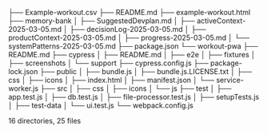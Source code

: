 ├── Example-workout.csv
├── README.md
├── example-workout.html
├── memory-bank
│   ├── SuggestedDevplan.md
│   ├── activeContext-2025-03-05.md
│   ├── decisionLog-2025-03-05.md
│   ├── productContext-2025-03-05.md
│   ├── progress-2025-03-05.md
│   └── systemPatterns-2025-03-05.md
├── package.json
└── workout-pwa
    ├── README.md
    ├── cypress
    │   ├── README.md
    │   ├── e2e
    │   ├── fixtures
    │   ├── screenshots
    │   └── support
    ├── cypress.config.js
    ├── package-lock.json
    ├── public
    │   ├── bundle.js
    │   ├── bundle.js.LICENSE.txt
    │   ├── css
    │   ├── icons
    │   ├── index.html
    │   ├── manifest.json
    │   └── service-worker.js
    ├── src
    │   ├── css
    │   ├── icons
    │   └── js
    ├── test
    │   ├── app.test.js
    │   ├── db.test.js
    │   ├── file-processor.test.js
    │   ├── setupTests.js
    │   ├── test-data
    │   └── ui.test.js
    └── webpack.config.js

16 directories, 25 files